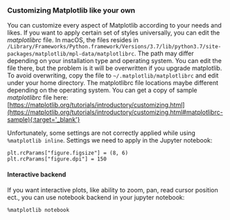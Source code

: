 ### Customizing Matplotlib like your own 

You can customize every aspect of Matplotlib according to your needs and likes. If you want to apply certain set of styles universally, you can edit the *matplotlibrc* file. In macOS, the files resides in `/Library/Frameworks/Python.framework/Versions/3.7/lib/python3.7/site-packages/matplotlib/mpl-data/matplotlibrc`. The path may differ depending on your installation type and operating system. You can edit the file there, but the problem is it will be overwritten if you upgrade matplotlib. To avoid overwriting, copy the file to `~/.matplotlib/matplotlibrc` and edit under your home directory. The matplotlibrc file locations maybe different depending on the operating system. You can get a copy of sample *matplotlibrc* file here: [https://matplotlib.org/tutorials/introductory/customizing.html](https://matplotlib.org/tutorials/introductory/customizing.html#matplotlibrc-sample){:target='_blank'} 

Unfortunately, some settings are not correctly applied while using `%matplotlib inline`. Settings we need to apply in the Jupyter notebook:

```
plt.rcParams["figure.figsize"] = (8, 6)
plt.rcParams["figure.dpi"] = 150
```

#### Interactive backend 
If you want interactive plots, like ability to zoom, pan, read cursor position ect., you can use notebook backend in your jupyter notebook: 

```
%matplotlib notebook
```
